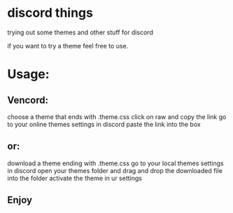 # discord things
trying out some themes and other stuff for discord

if you want to try a theme feel free to use.

# Usage:
## Vencord:
choose a theme that ends with .theme.css
click on raw and copy the link
go to your online themes settings in discord
paste the link into the box
## or:
download a theme ending with .theme.css
go to your local themes settings in discord
open your themes folder and drag and drop the downloaded file into the folder
activate the theme in ur settings

## Enjoy
